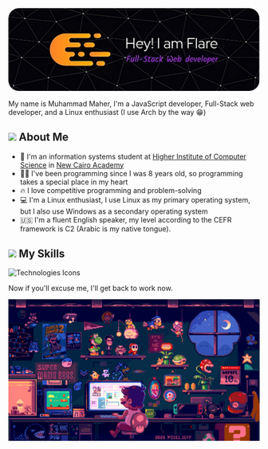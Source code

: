 <img src="./github-header-image.png" alt="Header" />

My name is Muhammad Maher, I'm a JavaScript developer, Full-Stack web developer, and a Linux enthusiast (I use Arch by the way 😁)

## <img src="https://media.giphy.com/media/b88QlTSTsj3bEHQyZf/giphy.gif" height="34px" /> About Me

- :school: I'm an information systems student at [Higher Institute of Computer Science](https://www.cis.edu.eg/) in [New Cairo Academy](https://en.wikipedia.org/wiki/New_Cairo_Academy)
- :technologist: I've been programming since I was 8 years old, so programming takes a special place in my heart
- :fire: I love competitive programming and problem-solving
- :computer: I'm a Linux enthusiast, I use Linux as my primary operating system, but I also use Windows as a secondary operating system
- :us: I'm a fluent English speaker, my level according to the CEFR framework is C2 (Arabic is my native tongue).

## <img src="https://media.giphy.com/media/K2QJEiQazftepF0uDU/giphy.gif" height="20px" /> My Skills

![Technologies Icons](https://skillicons.dev/icons?i=html,css,javascript,typescript,bootstrap,tailwind,nodejs,express,nestjs,react,nextjs,regex,redux,materialui,postman,docker,figma,git,github,heroku,linux,postgres,mysql,mongodb,jest,vim,neovim,netlify,webpack,vite&perline=16)

Now if you'll excuse me, I'll get back to work now.

![Banner](/banner.gif)

